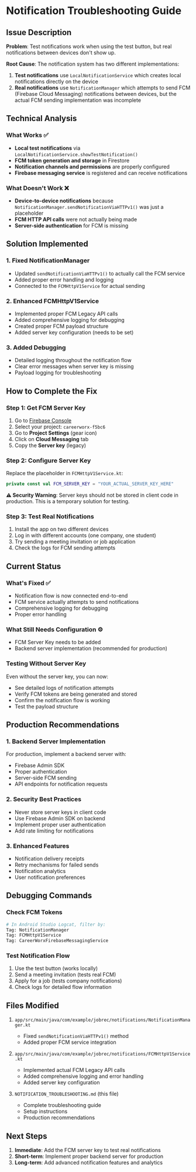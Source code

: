 # Notification Troubleshooting Guide

## Issue Description

**Problem**: Test notifications work when using the test button, but real notifications between devices don't show up.

**Root Cause**: The notification system has two different implementations:
1. **Test notifications** use `LocalNotificationService` which creates local notifications directly on the device
2. **Real notifications** use `NotificationManager` which attempts to send FCM (Firebase Cloud Messaging) notifications between devices, but the actual FCM sending implementation was incomplete

## Technical Analysis

### What Works ✅
- **Local test notifications** via `LocalNotificationService.showTestNotification()`
- **FCM token generation and storage** in Firestore
- **Notification channels and permissions** are properly configured
- **Firebase messaging service** is registered and can receive notifications

### What Doesn't Work ❌
- **Device-to-device notifications** because `NotificationManager.sendNotificationViaHTTPv1()` was just a placeholder
- **FCM HTTP API calls** were not actually being made
- **Server-side authentication** for FCM is missing

## Solution Implemented

### 1. Fixed NotificationManager
- Updated `sendNotificationViaHTTPv1()` to actually call the FCM service
- Added proper error handling and logging
- Connected to the `FCMHttpV1Service` for actual sending

### 2. Enhanced FCMHttpV1Service
- Implemented proper FCM Legacy API calls
- Added comprehensive logging for debugging
- Created proper FCM payload structure
- Added server key configuration (needs to be set)

### 3. Added Debugging
- Detailed logging throughout the notification flow
- Clear error messages when server key is missing
- Payload logging for troubleshooting

## How to Complete the Fix

### Step 1: Get FCM Server Key
1. Go to [Firebase Console](https://console.firebase.google.com/)
2. Select your project: `careerworx-f5bc6`
3. Go to **Project Settings** (gear icon)
4. Click on **Cloud Messaging** tab
5. Copy the **Server key** (legacy)

### Step 2: Configure Server Key
Replace the placeholder in `FCMHttpV1Service.kt`:
```kotlin
private const val FCM_SERVER_KEY = "YOUR_ACTUAL_SERVER_KEY_HERE"
```

**⚠️ Security Warning**: Server keys should not be stored in client code in production. This is a temporary solution for testing.

### Step 3: Test Real Notifications
1. Install the app on two different devices
2. Log in with different accounts (one company, one student)
3. Try sending a meeting invitation or job application
4. Check the logs for FCM sending attempts

## Current Status

### What's Fixed ✅
- Notification flow is now connected end-to-end
- FCM service actually attempts to send notifications
- Comprehensive logging for debugging
- Proper error handling

### What Still Needs Configuration ⚙️
- FCM Server Key needs to be added
- Backend server implementation (recommended for production)

### Testing Without Server Key
Even without the server key, you can now:
- See detailed logs of notification attempts
- Verify FCM tokens are being generated and stored
- Confirm the notification flow is working
- Test the payload structure

## Production Recommendations

### 1. Backend Server Implementation
For production, implement a backend server with:
- Firebase Admin SDK
- Proper authentication
- Server-side FCM sending
- API endpoints for notification requests

### 2. Security Best Practices
- Never store server keys in client code
- Use Firebase Admin SDK on backend
- Implement proper user authentication
- Add rate limiting for notifications

### 3. Enhanced Features
- Notification delivery receipts
- Retry mechanisms for failed sends
- Notification analytics
- User notification preferences

## Debugging Commands

### Check FCM Tokens
```bash
# In Android Studio Logcat, filter by:
Tag: NotificationManager
Tag: FCMHttpV1Service
Tag: CareerWorxFirebaseMessagingService
```

### Test Notification Flow
1. Use the test button (works locally)
2. Send a meeting invitation (tests real FCM)
3. Apply for a job (tests company notifications)
4. Check logs for detailed flow information

## Files Modified

1. `app/src/main/java/com/example/jobrec/notifications/NotificationManager.kt`
   - Fixed `sendNotificationViaHTTPv1()` method
   - Added proper FCM service integration

2. `app/src/main/java/com/example/jobrec/notifications/FCMHttpV1Service.kt`
   - Implemented actual FCM Legacy API calls
   - Added comprehensive logging and error handling
   - Added server key configuration

3. `NOTIFICATION_TROUBLESHOOTING.md` (this file)
   - Complete troubleshooting guide
   - Setup instructions
   - Production recommendations

## Next Steps

1. **Immediate**: Add the FCM server key to test real notifications
2. **Short-term**: Implement proper backend server for production
3. **Long-term**: Add advanced notification features and analytics
